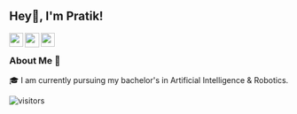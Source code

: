 ## Hey👊, I'm Pratik!

<a href="https://www.linkedin.com/in/prxtikk/" target="_blank">
  <img align="left" width="25px" src="https://cdn.jsdelivr.net/npm/simple-icons@v3/icons/linkedin.svg"  />
</a>
<a href="https://twitter.com/Prxtikk" target="_blank">
  <img align="left" width="26px" src="https://cdn.jsdelivr.net/npm/simple-icons@v3/icons/twitter.svg" />
</a>
<a href="https://dev.to/prxtikk" target="_blank">
  <img align="left" width="25px" src="https://cdn.jsdelivr.net/npm/simple-icons@v3/icons/medium.svg" />
</a>  

<br />

### About Me 🙌
🎓 I am currently pursuing my bachelor's in Artificial Intelligence & Robotics. </br>

![visitors](https://visitor-badge.laobi.icu/badge?page_id=prxtikk-18.prxtikk-18)
